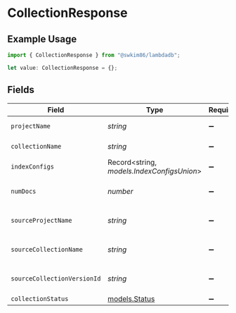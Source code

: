 # CollectionResponse

## Example Usage

```typescript
import { CollectionResponse } from "@swkim86/lambdadb";

let value: CollectionResponse = {};
```

## Fields

| Field                                      | Type                                       | Required                                   | Description                                |
| ------------------------------------------ | ------------------------------------------ | ------------------------------------------ | ------------------------------------------ |
| `projectName`                              | *string*                                   | :heavy_minus_sign:                         | Project name.                              |
| `collectionName`                           | *string*                                   | :heavy_minus_sign:                         | Collection name.                           |
| `indexConfigs`                             | Record<string, *models.IndexConfigsUnion*> | :heavy_minus_sign:                         | N/A                                        |
| `numDocs`                                  | *number*                                   | :heavy_minus_sign:                         | Total number of documents.                 |
| `sourceProjectName`                        | *string*                                   | :heavy_minus_sign:                         | Source project name.                       |
| `sourceCollectionName`                     | *string*                                   | :heavy_minus_sign:                         | Source collection name.                    |
| `sourceCollectionVersionId`                | *string*                                   | :heavy_minus_sign:                         | Source collection version.                 |
| `collectionStatus`                         | [models.Status](../models/status.md)       | :heavy_minus_sign:                         | Status                                     |